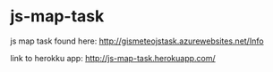js-map-task
===========

js map task found here: http://gismeteojstask.azurewebsites.net/Info

link to herokku app: http://js-map-task.herokuapp.com/
